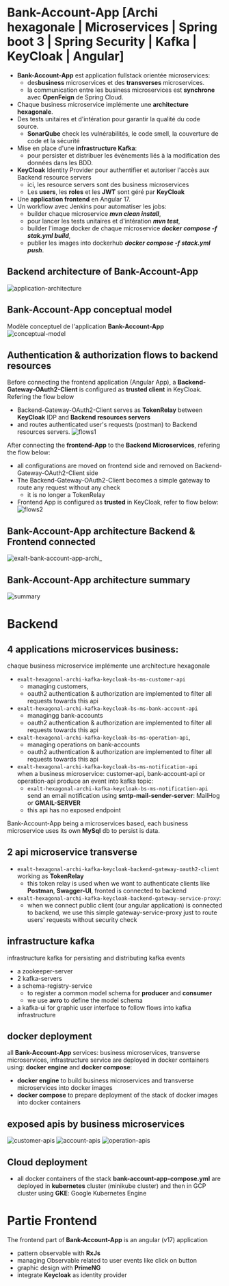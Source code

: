 # Bank-Account-App [Archi hexagonale | Microservices | Spring boot 3 | Spring Security | Kafka |  KeyCloak | Angular]
- **Bank-Account-App** est application fullstack orientée microservices: 
    - des**business** microservices  et des **transverses** microservices.
    - la communication entre les business microservices est **synchrone** avec **OpenFeign** de Spring Cloud.
- Chaque business microservice implémente une **architecture hexagonale**.
- Des tests unitaires et d'intération pour garantir la qualité du code source.
    - **SonarQube** check les vulnérabilités, le code smell, la couverture de code et la sécurité
- Mise en place d'une **infrastructure Kafka**:
    - pour persister et distribuer les événements liés à la modification des données dans les BDD.
- **KeyCloak** Identity Provider pour authentifier et autoriser l'accès aux Backend resource servers
    - ici, les resource servers sont des business microservices
    - Les **users**, les **roles** et les **JWT** sont géré par **KeyCloak**
- Une **application frontend** en Angular 17.
- Un workflow avec Jenkins pour automatiser les jobs: 
    - builder chaque microservice ***mvn clean install***,
    - pour lancer les tests unitaires et d'intération ***mvn test***, 
    - builder l'image docker de chaque microservice ***docker compose -f stak.yml build***, 
    - publier les images into dockerhub ***docker compose -f stack.yml push***.

## Backend architecture of Bank-Account-App
![application-architecture](diagrams/exalt-bank-account-app-archi-backend.gif)

## Bank-Account-App conceptual model
Modèle conceptuel de l'application **Bank-Account-App**
![conceptual-model](diagrams/exalt-account-conception.jpg)

## Authentication & authorization flows to backend resources
Before connecting the frontend application (Angular App), a **Backend-Gateway-OAuth2-Client** is configured as **trusted client** in KeyCloak. Refering the flow below
- Backend-Gateway-OAuth2-Client serves as **TokenRelay** between **KeyCloak** IDP and **Backend resources servers**
- and routes authenticated user's requests (postman) to Backend resources servers. 
![flows1](diagrams/exalt-bank-account-app-flows-1.gif)

After connecting the **frontend-App** to the **Backend Microservices**, refering the flow below: 
- all configurations are moved on frontend side and removed on Backend-Gateway-OAuth2-Client side
- The Backend-Gateway-OAuth2-Client becomes a simple gateway to route any request without any check
    - it is no longer a TokenRelay
- Frontend App is configured as **trusted** in KeyCloak, refer to flow below:
![flows2](diagrams/exalt-bank-account-app-flows-2.gif)

## Bank-Account-App architecture Backend & Frontend connected
![exalt-bank-account-app-archi_](./diagrams/exalt-bank-account-app-archi-fullstack.gif)

## Bank-Account-App architecture summary
![summary](diagrams/bank-account-app-archi-summary.gif)

# Backend
## 4 applications microservices business:
 chaque business microservice implémente une architecture hexagonale
- ```exalt-hexagonal-archi-kafka-keycloak-bs-ms-customer-api```
    - managing customers, 
    - oauth2 authentication & authorization are implemented to filter all requests towards this api
- ```exalt-hexagonal-archi-kafka-keycloak-bs-ms-bank-account-api```
    - managingg bank-accounts
    - oauth2 authentication & authorization are implemented to filter all requests towards this api
- ```exalt-hexagonal-archi-kafka-keycloak-bs-ms-operation-api```,
    - managing operations on bank-accounts
    - oauth2 authentication & authorization are implemented to filter all requests towards this api
- ```exalt-hexagonal-archi-kafka-keycloak-bs-ms-notification-api```  
    when a business microservice: customer-api, bank-account-api or operation-api produce an event into kafka topic:  
    - ```exalt-hexagonal-archi-kafka-keycloak-bs-ms-notification-api``` send an email notification using **smtp-mail-sender-server**: MailHog or **GMAIL-SERVER**
    - this api has no exposed endpoint

Bank-Account-App being a microservices based, each business microservice uses its own **MySql** db to persist is data.

## 2 api microservice transverse 
- ```exalt-hexagonal-archi-kafka-keycloak-backend-gateway-oauth2-client``` working as **TokenRelay**
    - this token relay is used when we want to authenticate clients like **Postman**, **Swagger-UI**, fronted is connected to backend
- ```exalt-hexagonal-archi-kafka-keycloak-backend-gateway-service-proxy```:
    - when we connect public client (our angular application) is connected to backend, we use this simple gateway-service-proxy just to route users' requests without security check

## infrastructure kafka
infrastructure kafka for persisting and distributing kafka events
- a zookeeper-server 
- 2 kafka-servers
- a schema-registry-service
    - to register a common model schema for **producer** and **consumer**
    - we use **avro** to define the model schema
- a kafka-ui for graphic user interface to follow flows into kafka infrastructure

## docker deployment
all **Bank-Account-App** services: business microservices, transverse microservices, infrastructure service are deployed in docker containers using: **docker engine** and **docker compose**:
- **docker engine** to build business microservices and transverse microservices into docker images
- **docker compose** to prepare deployment of the stack of docker images into docker containers

## exposed apis by business microservices
![customer-apis](diagrams/customer-apis.png)
![account-apis](diagrams/account-apis.png)
![operation-apis](diagrams/operation-apis.png)



## Cloud deployment
- all docker containers of the stack **bank-account-app-compose.yml** are deployed in **kubernetes** cluster (minikube cluster) and then in GCP cluster using **GKE**: Google Kubernetes Engine

# Partie Frontend
The frontend part of **Bank-Account-App** is an angular (v17) application
- pattern observable with **RxJs**
- managing Observable related to user events like click on button
- graphic design with **PrimeNG**
- integrate **Keycloak** as identity provider
